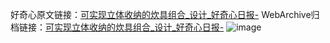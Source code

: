 好奇心原文链接：[可实现立体收纳的炊具组合_设计_好奇心日报-](https://www.qdaily.com/articles/2906.html)
WebArchive归档链接：[可实现立体收纳的炊具组合_设计_好奇心日报-](http://web.archive.org/web/20190623151639/https://www.qdaily.com/articles/2906.html)
![image](http://ww3.sinaimg.cn/large/007d5XDply1g3v6srfniyj30u03ls194)